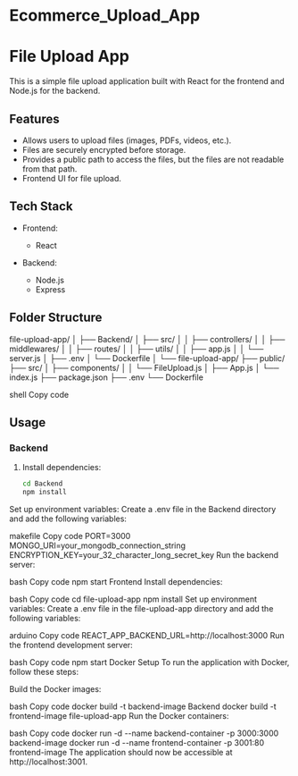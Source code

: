 # Ecommerce_Upload_App

# File Upload App

This is a simple file upload application built with React for the frontend and Node.js for the backend.

## Features

- Allows users to upload files (images, PDFs, videos, etc.).
- Files are securely encrypted before storage.
- Provides a public path to access the files, but the files are not readable from that path.
- Frontend UI for file upload.

## Tech Stack

- Frontend:
  - React

- Backend:
  - Node.js
  - Express

## Folder Structure

file-upload-app/
│
├── Backend/
│ ├── src/
│ │ ├── controllers/
│ │ ├── middlewares/
│ │ ├── routes/
│ │ ├── utils/
│ │ ├── app.js
│ │ └── server.js
│ ├── .env
│ └── Dockerfile
│
└── file-upload-app/
├── public/
├── src/
│ ├── components/
│ │ └── FileUpload.js
│ ├── App.js
│ └── index.js
├── package.json
├── .env
└── Dockerfile

shell
Copy code

## Usage

### Backend

1. Install dependencies:
   ```bash
   cd Backend
   npm install
Set up environment variables:
Create a .env file in the Backend directory and add the following variables:

makefile
Copy code
PORT=3000
MONGO_URI=your_mongodb_connection_string
ENCRYPTION_KEY=your_32_character_long_secret_key
Run the backend server:

bash
Copy code
npm start
Frontend
Install dependencies:

bash
Copy code
cd file-upload-app
npm install
Set up environment variables:
Create a .env file in the file-upload-app directory and add the following variables:

arduino
Copy code
REACT_APP_BACKEND_URL=http://localhost:3000
Run the frontend development server:

bash
Copy code
npm start
Docker Setup
To run the application with Docker, follow these steps:

Build the Docker images:

bash
Copy code
docker build -t backend-image Backend
docker build -t frontend-image file-upload-app
Run the Docker containers:

bash
Copy code
docker run -d --name backend-container -p 3000:3000 backend-image
docker run -d --name frontend-container -p 3001:80 frontend-image
The application should now be accessible at http://localhost:3001.
